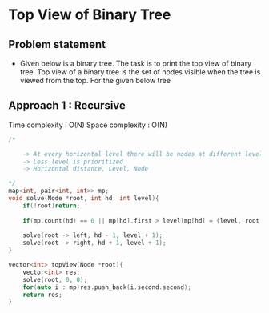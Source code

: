 # Top View of Binary Tree

## Problem statement

- Given below is a binary tree. The task is to print the top view of binary tree. Top view of a binary tree is the set of nodes visible when the tree is viewed from the top. For the given below tree

## Approach 1 : Recursive

Time complexity : O(N)
Space complexity : O(N)

```cpp
/*

    -> At every horizontal level there will be nodes at different levels
    -> Less level is prioritized
    -> Horizontal distance, Level, Node

*/
map<int, pair<int, int>> mp; 
void solve(Node *root, int hd, int level){
    if(!root)return;
    
    if(mp.count(hd) == 0 || mp[hd].first > level)mp[hd] = {level, root -> data};
    
    solve(root -> left, hd - 1, level + 1);
    solve(root -> right, hd + 1, level + 1);
}

vector<int> topView(Node *root){
    vector<int> res;
    solve(root, 0, 0);
    for(auto i : mp)res.push_back(i.second.second);
    return res;
}
```